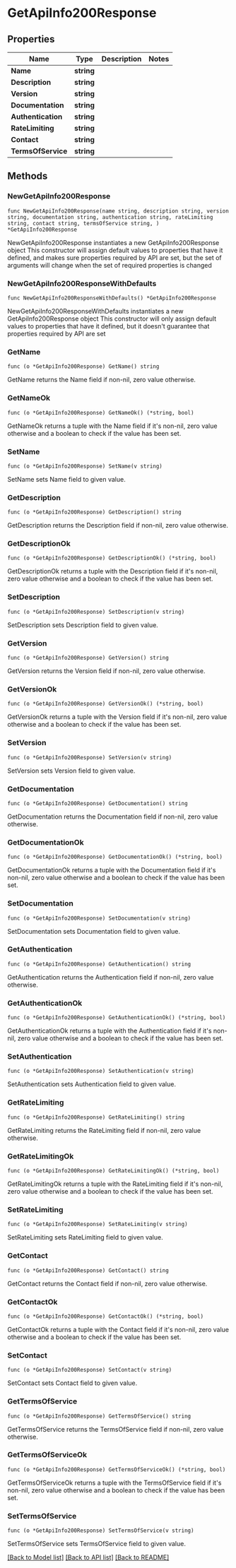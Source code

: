 # GetApiInfo200Response

## Properties

Name | Type | Description | Notes
------------ | ------------- | ------------- | -------------
**Name** | **string** |  | 
**Description** | **string** |  | 
**Version** | **string** |  | 
**Documentation** | **string** |  | 
**Authentication** | **string** |  | 
**RateLimiting** | **string** |  | 
**Contact** | **string** |  | 
**TermsOfService** | **string** |  | 

## Methods

### NewGetApiInfo200Response

`func NewGetApiInfo200Response(name string, description string, version string, documentation string, authentication string, rateLimiting string, contact string, termsOfService string, ) *GetApiInfo200Response`

NewGetApiInfo200Response instantiates a new GetApiInfo200Response object
This constructor will assign default values to properties that have it defined,
and makes sure properties required by API are set, but the set of arguments
will change when the set of required properties is changed

### NewGetApiInfo200ResponseWithDefaults

`func NewGetApiInfo200ResponseWithDefaults() *GetApiInfo200Response`

NewGetApiInfo200ResponseWithDefaults instantiates a new GetApiInfo200Response object
This constructor will only assign default values to properties that have it defined,
but it doesn't guarantee that properties required by API are set

### GetName

`func (o *GetApiInfo200Response) GetName() string`

GetName returns the Name field if non-nil, zero value otherwise.

### GetNameOk

`func (o *GetApiInfo200Response) GetNameOk() (*string, bool)`

GetNameOk returns a tuple with the Name field if it's non-nil, zero value otherwise
and a boolean to check if the value has been set.

### SetName

`func (o *GetApiInfo200Response) SetName(v string)`

SetName sets Name field to given value.


### GetDescription

`func (o *GetApiInfo200Response) GetDescription() string`

GetDescription returns the Description field if non-nil, zero value otherwise.

### GetDescriptionOk

`func (o *GetApiInfo200Response) GetDescriptionOk() (*string, bool)`

GetDescriptionOk returns a tuple with the Description field if it's non-nil, zero value otherwise
and a boolean to check if the value has been set.

### SetDescription

`func (o *GetApiInfo200Response) SetDescription(v string)`

SetDescription sets Description field to given value.


### GetVersion

`func (o *GetApiInfo200Response) GetVersion() string`

GetVersion returns the Version field if non-nil, zero value otherwise.

### GetVersionOk

`func (o *GetApiInfo200Response) GetVersionOk() (*string, bool)`

GetVersionOk returns a tuple with the Version field if it's non-nil, zero value otherwise
and a boolean to check if the value has been set.

### SetVersion

`func (o *GetApiInfo200Response) SetVersion(v string)`

SetVersion sets Version field to given value.


### GetDocumentation

`func (o *GetApiInfo200Response) GetDocumentation() string`

GetDocumentation returns the Documentation field if non-nil, zero value otherwise.

### GetDocumentationOk

`func (o *GetApiInfo200Response) GetDocumentationOk() (*string, bool)`

GetDocumentationOk returns a tuple with the Documentation field if it's non-nil, zero value otherwise
and a boolean to check if the value has been set.

### SetDocumentation

`func (o *GetApiInfo200Response) SetDocumentation(v string)`

SetDocumentation sets Documentation field to given value.


### GetAuthentication

`func (o *GetApiInfo200Response) GetAuthentication() string`

GetAuthentication returns the Authentication field if non-nil, zero value otherwise.

### GetAuthenticationOk

`func (o *GetApiInfo200Response) GetAuthenticationOk() (*string, bool)`

GetAuthenticationOk returns a tuple with the Authentication field if it's non-nil, zero value otherwise
and a boolean to check if the value has been set.

### SetAuthentication

`func (o *GetApiInfo200Response) SetAuthentication(v string)`

SetAuthentication sets Authentication field to given value.


### GetRateLimiting

`func (o *GetApiInfo200Response) GetRateLimiting() string`

GetRateLimiting returns the RateLimiting field if non-nil, zero value otherwise.

### GetRateLimitingOk

`func (o *GetApiInfo200Response) GetRateLimitingOk() (*string, bool)`

GetRateLimitingOk returns a tuple with the RateLimiting field if it's non-nil, zero value otherwise
and a boolean to check if the value has been set.

### SetRateLimiting

`func (o *GetApiInfo200Response) SetRateLimiting(v string)`

SetRateLimiting sets RateLimiting field to given value.


### GetContact

`func (o *GetApiInfo200Response) GetContact() string`

GetContact returns the Contact field if non-nil, zero value otherwise.

### GetContactOk

`func (o *GetApiInfo200Response) GetContactOk() (*string, bool)`

GetContactOk returns a tuple with the Contact field if it's non-nil, zero value otherwise
and a boolean to check if the value has been set.

### SetContact

`func (o *GetApiInfo200Response) SetContact(v string)`

SetContact sets Contact field to given value.


### GetTermsOfService

`func (o *GetApiInfo200Response) GetTermsOfService() string`

GetTermsOfService returns the TermsOfService field if non-nil, zero value otherwise.

### GetTermsOfServiceOk

`func (o *GetApiInfo200Response) GetTermsOfServiceOk() (*string, bool)`

GetTermsOfServiceOk returns a tuple with the TermsOfService field if it's non-nil, zero value otherwise
and a boolean to check if the value has been set.

### SetTermsOfService

`func (o *GetApiInfo200Response) SetTermsOfService(v string)`

SetTermsOfService sets TermsOfService field to given value.



[[Back to Model list]](../README.md#documentation-for-models) [[Back to API list]](../README.md#documentation-for-api-endpoints) [[Back to README]](../README.md)


